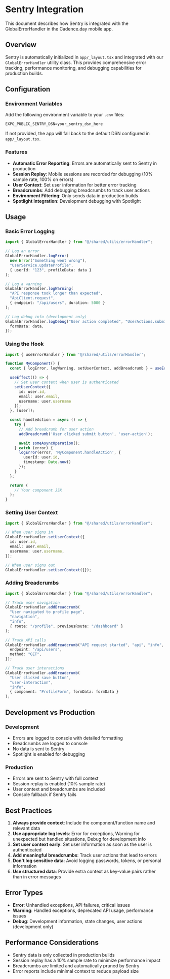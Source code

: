 # Sentry Integration

This document describes how Sentry is integrated with the GlobalErrorHandler in the Cadence.day mobile app.

## Overview

Sentry is automatically initialized in `app/_layout.tsx` and integrated with our `GlobalErrorHandler` utility class. This provides comprehensive error tracking, performance monitoring, and debugging capabilities for production builds.

## Configuration

### Environment Variables

Add the following environment variable to your `.env` files:

```
EXPO_PUBLIC_SENTRY_DSN=your_sentry_dsn_here
```

If not provided, the app will fall back to the default DSN configured in `app/_layout.tsx`.

### Features

- **Automatic Error Reporting**: Errors are automatically sent to Sentry in production
- **Session Replay**: Mobile sessions are recorded for debugging (10% sample rate, 100% on errors)
- **User Context**: Set user information for better error tracking
- **Breadcrumbs**: Add debugging breadcrumbs to track user actions
- **Environment Filtering**: Only sends data in production builds
- **Spotlight Integration**: Development debugging with Spotlight

## Usage

### Basic Error Logging

```typescript
import { GlobalErrorHandler } from "@/shared/utils/errorHandler";

// Log an error
GlobalErrorHandler.logError(
  new Error("Something went wrong"),
  "UserService.updateProfile",
  { userId: "123", profileData: data }
);

// Log a warning
GlobalErrorHandler.logWarning(
  "API response took longer than expected",
  "ApiClient.request",
  { endpoint: "/api/users", duration: 5000 }
);

// Log debug info (development only)
GlobalErrorHandler.logDebug("User action completed", "UserActions.submitForm", {
  formData: data,
});
```

### Using the Hook

```typescript
import { useErrorHandler } from '@/shared/utils/errorHandler';

function MyComponent() {
  const { logError, logWarning, setUserContext, addBreadcrumb } = useErrorHandler();

  useEffect(() => {
    // Set user context when user is authenticated
    setUserContext({
      id: user.id,
      email: user.email,
      username: user.username
    });
  }, [user]);

  const handleAction = async () => {
    try {
      // Add breadcrumb for user action
      addBreadcrumb('User clicked submit button', 'user-action');

      await someAsyncOperation();
    } catch (error) {
      logError(error, 'MyComponent.handleAction', {
        userId: user.id,
        timestamp: Date.now()
      });
    }
  };

  return (
    // Your component JSX
  );
}
```

### Setting User Context

```typescript
import { GlobalErrorHandler } from "@/shared/utils/errorHandler";

// When user signs in
GlobalErrorHandler.setUserContext({
  id: user.id,
  email: user.email,
  username: user.username,
});

// When user signs out
GlobalErrorHandler.setUserContext({});
```

### Adding Breadcrumbs

```typescript
import { GlobalErrorHandler } from "@/shared/utils/errorHandler";

// Track user navigation
GlobalErrorHandler.addBreadcrumb(
  "User navigated to profile page",
  "navigation",
  "info",
  { route: "/profile", previousRoute: "/dashboard" }
);

// Track API calls
GlobalErrorHandler.addBreadcrumb("API request started", "api", "info", {
  endpoint: "/api/users",
  method: "GET",
});

// Track user interactions
GlobalErrorHandler.addBreadcrumb(
  "User clicked save button",
  "user-interaction",
  "info",
  { component: "ProfileForm", formData: formData }
);
```

## Development vs Production

### Development

- Errors are logged to console with detailed formatting
- Breadcrumbs are logged to console
- No data is sent to Sentry
- Spotlight is enabled for debugging

### Production

- Errors are sent to Sentry with full context
- Session replay is enabled (10% sample rate)
- User context and breadcrumbs are included
- Console fallback if Sentry fails

## Best Practices

1. **Always provide context**: Include the component/function name and relevant data
2. **Use appropriate log levels**: Error for exceptions, Warning for unexpected but handled situations, Debug for development info
3. **Set user context early**: Set user information as soon as the user is authenticated
4. **Add meaningful breadcrumbs**: Track user actions that lead to errors
5. **Don't log sensitive data**: Avoid logging passwords, tokens, or personal information
6. **Use structured data**: Provide extra context as key-value pairs rather than in error messages

## Error Types

- **Error**: Unhandled exceptions, API failures, critical issues
- **Warning**: Handled exceptions, deprecated API usage, performance issues
- **Debug**: Development information, state changes, user actions (development only)

## Performance Considerations

- Sentry data is only collected in production builds
- Session replay has a 10% sample rate to minimize performance impact
- Breadcrumbs are limited and automatically pruned by Sentry
- Error reports include minimal context to reduce payload size

